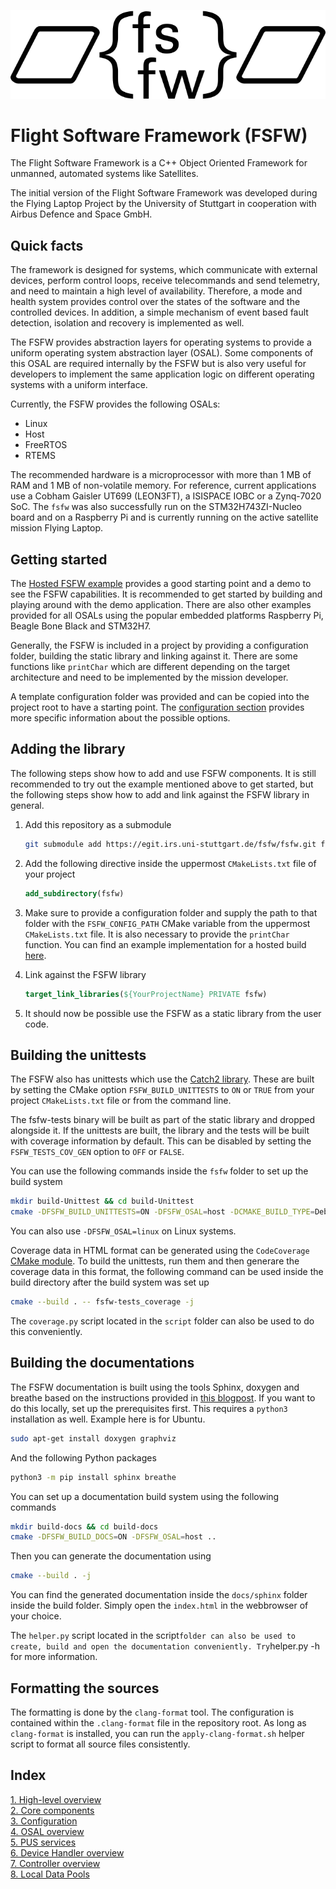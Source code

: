 ![FSFW Logo](misc/logo/FSFW_Logo_V3_bw.png)

# Flight Software Framework (FSFW)

The Flight Software Framework is a C++ Object Oriented Framework for unmanned,
automated systems like Satellites. 

The initial version of the Flight Software Framework was developed during
the Flying Laptop Project by the University of Stuttgart in cooperation
with Airbus Defence and Space GmbH.

## Quick facts

The framework is designed for systems, which communicate with external devices, perform control loops, receive telecommands and send telemetry, and need to maintain a high level of availability. Therefore, a mode and health system provides control over the states of the software and the controlled devices. In addition, a simple mechanism of event based fault detection, isolation and recovery is implemented as well. 

The FSFW provides abstraction layers for operating systems to provide a uniform operating system abstraction layer (OSAL). Some components of this OSAL are required internally by the FSFW but is also very useful for developers to implement the same application logic on different operating systems with a uniform interface.

Currently, the FSFW provides the following OSALs:

- Linux
- Host 
- FreeRTOS
- RTEMS

The recommended hardware is a microprocessor with more than 1 MB of RAM and 1 MB of non-volatile
memory. For reference, current applications use a Cobham Gaisler UT699 (LEON3FT), a
ISISPACE IOBC or a Zynq-7020 SoC. The `fsfw` was also successfully run on the
STM32H743ZI-Nucleo board and on a Raspberry Pi and is currently running on the active
satellite mission Flying Laptop.

## Getting started

The [Hosted FSFW example](https://egit.irs.uni-stuttgart.de/fsfw/fsfw-example-hosted) provides a
good starting point and a demo to see the FSFW capabilities.
It is recommended to get started by building and playing around with the demo application.
There are also other examples provided for all OSALs using the popular embedded platforms
Raspberry Pi, Beagle Bone Black and STM32H7.

Generally, the FSFW is included in a project by providing
a configuration folder, building the static library and linking against it. 
There are some functions like `printChar` which are different depending on the target architecture
and need to be implemented by the mission developer.

A template configuration folder was provided and can be copied into the project root to have
a starting point. The [configuration section](docs/README-config.md#top) provides more specific 
information about the possible options.

## Adding the library

The following steps show how to add and use FSFW components. It is still recommended to
try out the example mentioned above to get started, but the following steps show how to
add and link against the FSFW library in general.

1. Add this repository as a submodule

   ```sh
   git submodule add https://egit.irs.uni-stuttgart.de/fsfw/fsfw.git fsfw   
   ```

2. Add the following directive inside the uppermost `CMakeLists.txt` file of your project

   ```cmake
   add_subdirectory(fsfw)
   ```

3. Make sure to provide a configuration folder and supply the path to that folder with
   the `FSFW_CONFIG_PATH` CMake variable from the uppermost `CMakeLists.txt` file.
   It is also necessary to provide the `printChar` function. You can find an example
   implementation for a hosted build 
   [here](https://egit.irs.uni-stuttgart.de/fsfw/fsfw-example-hosted/src/branch/master/bsp_hosted/utility/printChar.c).

4. Link against the FSFW library

   ```cmake
   target_link_libraries(${YourProjectName} PRIVATE fsfw)
   ```

5. It should now be possible use the FSFW as a static library from the user code.

## Building the unittests

The FSFW also has unittests which use the [Catch2 library](https://github.com/catchorg/Catch2).
These are built by setting the CMake option `FSFW_BUILD_UNITTESTS` to `ON` or `TRUE`
from your project `CMakeLists.txt` file or from the command line.

The fsfw-tests binary will be built as part of the static library and dropped alongside it.
If the unittests are built, the library and the tests will be built with coverage information by
default. This can be disabled by setting the `FSFW_TESTS_COV_GEN` option to `OFF` or `FALSE`.

You can use the following commands inside the `fsfw` folder to set up the build system

```sh
mkdir build-Unittest && cd build-Unittest
cmake -DFSFW_BUILD_UNITTESTS=ON -DFSFW_OSAL=host -DCMAKE_BUILD_TYPE=Debug ..
```

You can also use `-DFSFW_OSAL=linux` on Linux systems.

Coverage data in HTML format can be generated using the `CodeCoverage`
[CMake module](https://github.com/bilke/cmake-modules/tree/master).
To build the unittests, run them and then generare the coverage data in this format,
the following command can be used inside the build directory after the build system was set up

```sh
cmake --build . -- fsfw-tests_coverage -j
```

The `coverage.py` script located in the `script` folder can also be used to do this conveniently.

## Building the documentations

The FSFW documentation is built using the tools Sphinx, doxygen and breathe based on the
instructions provided in  [this blogpost](https://devblogs.microsoft.com/cppblog/clear-functional-c-documentation-with-sphinx-breathe-doxygen-cmake/). If you
want to do this locally, set up the prerequisites first. This requires a ``python3``
installation as well. Example here is for Ubuntu.

```sh
sudo apt-get install doxygen graphviz
```

And the following Python packages

```sh
python3 -m pip install sphinx breathe
```

You can set up a documentation build system using the following commands

```sh
mkdir build-docs && cd build-docs
cmake -DFSFW_BUILD_DOCS=ON -DFSFW_OSAL=host ..
```

Then you can generate the documentation using

```sh
cmake --build . -j
```

You can find the generated documentation inside the `docs/sphinx` folder inside the build
folder. Simply open the `index.html` in the webbrowser of your choice.

The `helper.py` script located in the script` folder can also be used to create, build
and open the documentation conveniently. Try `helper.py -h for more information.

## Formatting the sources

The formatting is done by the `clang-format` tool. The configuration is contained within the
`.clang-format` file in the repository root. As long as `clang-format` is installed, you
can run the `apply-clang-format.sh` helper script to format all source files consistently.

## Index

[1. High-level overview](docs/README-highlevel.md#top) <br>
[2. Core components](docs/README-core.md#top) <br>
[3. Configuration](docs/README-config.md#top) <br>
[4. OSAL overview](docs/README-osal.md#top) <br>
[5. PUS services](docs/README-pus.md#top) <br>
[6. Device Handler overview](docs/README-devicehandlers.md#top) <br>
[7. Controller overview](docs/README-controllers.md#top) <br>
[8. Local Data Pools](docs/README-localpools.md#top) <br>



